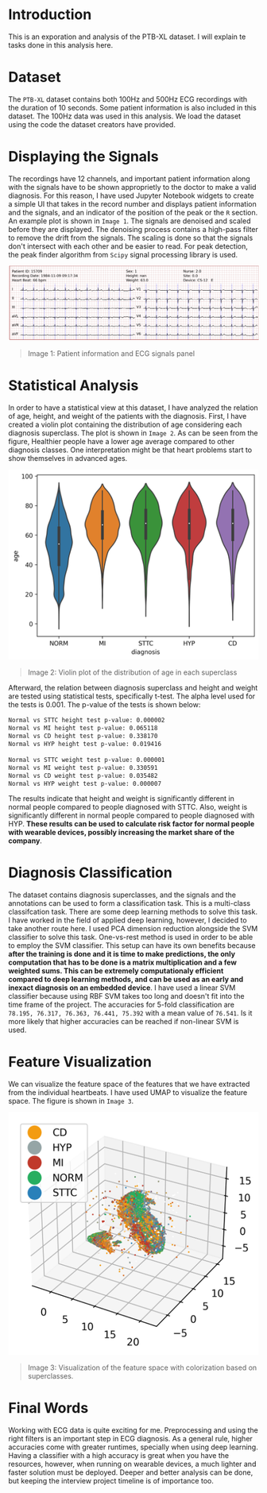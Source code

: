 # Introduction

This is an exporation and analysis of the PTB-XL dataset. I will explain te tasks done in this analysis here.

# Dataset

The `PTB-XL` dataset contains both 100Hz and 500Hz ECG recordings with the duration of 10 seconds. Some patient information is also included in this dataset. The 100Hz data was used in this analysis. We load the dataset using the code the dataset creators have provided.

# Displaying the Signals

The recordings have 12 channels, and important patient information along with the signals have to be shown approprietly to the doctor to make a valid diagnosis. For this reason, I have used Jupyter Notebook widgets to create a simple UI that takes in the record number and displays patient information and the signals, and an indicator of the position of the peak or the `R` section. An example plot is shown in `Image 1`. The signals are denoised and scaled before they are displayed. The denoising process contains a high-pass filter to remove the drift from the signals. The scaling is done so that the signals don't intersect with each other and be easier to read. For peak detection, the peak finder algorithm from `Scipy` signal processing library is used.

![Image1](panel-example.png)
> Image 1: Patient information and ECG signals panel

# Statistical Analysis

In order to have a statistical view at this dataset, I have analyzed the relation of age, height, and weight of the patients with the diagnosis. First, I have created a violin plot containing the distribution of age considering each diagnosis superclass. The plot is shown in `Image 2`. As can be seen from the figure, Healthier people have a lower age average compared to other diagnosis classes. One interpretation might be that heart problems start to show themselves in advanced ages.

![Image2](age-relation.png)
> Image 2: Violin plot of the distribution of age in each superclass

Afterward, the relation between diagnosis superclass and height and weight are tested using statistical tests, specifically t-test. The alpha level used for the tests is 0.001. The p-value of the tests is shown below:

```
Normal vs STTC height test p-value: 0.000002
Normal vs MI height test p-value: 0.065118
Normal vs CD height test p-value: 0.338170
Normal vs HYP height test p-value: 0.019416

Normal vs STTC weight test p-value: 0.000001
Normal vs MI weight test p-value: 0.330591
Normal vs CD weight test p-value: 0.035482
Normal vs HYP weight test p-value: 0.000007
```

The results indicate that height and weight is significantly different in normal people compared to people diagnosed with STTC. Also, weight is significantly different in normal people compared to people diagnosed with HYP. **These results can be used to calculate risk factor for normal people with wearable devices, possibly increasing the market share of the company**.

# Diagnosis Classification

The dataset contains diagnosis superclasses, and the signals and the annotations can be used to form a classification task. This is a multi-class classifcation task. There are some deep learning methods to solve this task. I have worked in the field of applied deep learning, however, I decided to take another route here. I used PCA dimension reduction alongside the SVM classifier to solve this task. One-vs-rest method is used in order to be able to employ the SVM classifier. This setup can have its own benefits because **after the training is done and it is time to make predictions, the only computation that has to be done is a matrix multiplication and a few weighted sums. This can be extremely computationaly efficient compared to deep learning methods, and can be used as an early and inexact diagnosis on an embedded device**. I have used a linear SVM classifier because using RBF SVM takes too long and doesn't fit into the time frame of the project. The accuracies for 5-fold classification are `78.195, 76.317, 76.363, 76.441, 75.392` with a mean value of `76.541`. Is it more likely that higher accuracies can be reached if non-linear SVM is used.

# Feature Visualization

We can visualize the feature space of the features that we have extracted from the individual heartbeats. I have used UMAP to visualize the feature space. The figure is shown in `Image 3`. 

![Image3](feature-visualization.png)
> Image 3: Visualization of the feature space with colorization based on superclasses.

# Final Words

Working with ECG data is quite exciting for me. Preprocessing and using the right filters is an important step in ECG diagnosis. As a general rule, higher accuracies come with greater runtimes, specially when using deep learning. Having a classifier with a high accuracy is great when you have the resources, however, when running on wearable devices, a much lighter and faster solution must be deployed. Deeper and better analysis can be done, but keeping the interview project timeline is of importance too.